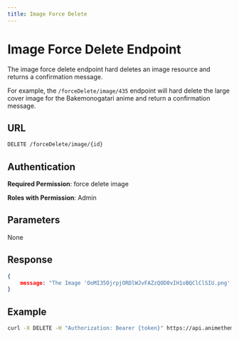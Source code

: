 ```yaml
---
title: Image Force Delete
---
```


# Image Force Delete Endpoint

The image force delete endpoint hard deletes an image resource and returns a confirmation message.

For example, the `/forceDelete/image/435` endpoint will hard delete the large cover image for the Bakemonogatari anime and return a confirmation message.

## URL

```sh
DELETE /forceDelete/image/{id}
```

## Authentication

**Required Permission**: force delete image

**Roles with Permission**: Admin

## Parameters

None

## Response

```json
{
    message: "The Image 'OoMI35OjrpjORDlWJvFAZzQOD0vIH1oBQClClSIU.png' was deleted.",
}
```

## Example

```bash
curl -X DELETE -H "Authorization: Bearer {token}" https://api.animethemes.moe/forceDelete/image/435
```
